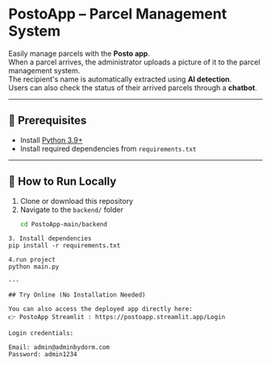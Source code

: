 # PostoApp – Parcel Management System

Easily manage parcels with the **Posto app**.  
When a parcel arrives, the administrator uploads a picture of it to the parcel management system.  
The recipient's name is automatically extracted using **AI detection**.  
Users can also check the status of their arrived parcels through a **chatbot**.  

---

## 🔹 Prerequisites
- Install [Python 3.9+](https://www.python.org/downloads/)  
- Install required dependencies from `requirements.txt`

---

## 🔹 How to Run Locally

1. Clone or download this repository  
2. Navigate to the `backend/` folder  
   ```bash
   cd PostoApp-main/backend
```
3. Install dependencies
pip install -r requirements.txt

4.run project
python main.py

---

## Try Online (No Installation Needed)

You can also access the deployed app directly here:
👉 PostoApp Streamlit : https://postoapp.streamlit.app/Login

Login credentials:

Email: admin@adminbydorm.com
Password: admin1234

